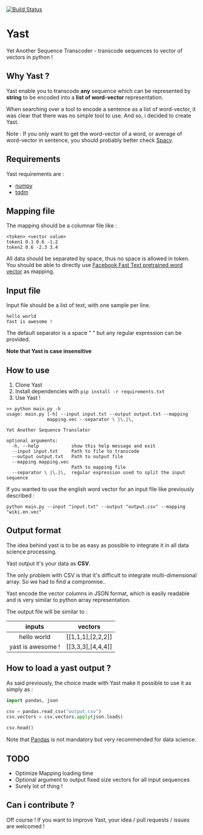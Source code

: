 [![Build Status](https://travis-ci.org/PPACI/yast.svg?branch=master)](https://travis-ci.org/PPACI/yast)
# Yast
Yet Another Sequence Transcoder - transcode sequences to vector of vectors in python !

## Why Yast ?
Yast enable you to transcode **any** sequence which can be represented by **string**
to be encoded into a **list of word-vector** representation.

When searching over a tool to encode a sentence as a list of word-vector, it was clear that there was no
simple tool to use. And so, i decided to create Yast.

Note : If you only want to get the word-vector of a word, or average of word-vector in sentence,
you should probably better check [Spacy](https://github.com/explosion/spaCy).

## Requirements
Yast requirements are :
* [numpy](https://github.com/numpy/numpy)
* [tqdm](https://github.com/tqdm/tqdm)

## Mapping file
The mapping should be a columnar file like :
```
<token> <vector value>
token1 0.1 0.6 -1.2
token2 0.6 -2.3 3.4
```

All data should be separated by space, thus no space is allowed in token.
You should be able to directly use [Facebook Fast Text pretrained word vector](https://github.com/facebookresearch/fastText/blob/master/pretrained-vectors.md) as mapping.

## Input file
Input file should be a list of text, with one sample per line.
```
hello world
Yast is awesome !
```
The default separator is a space " " but any regular expression can be provided.

**Note that Yast is case insensitive**

## How to use
1) Clone Yast
2) Install dependencies with `pip install -r requirements.txt`
3) Use Yast !

```
>> python main.py -h
usage: main.py [-h] --input input.txt --output output.txt --mapping
               mapping.vec --separator \ |\.|\,

Yet Another Sequence Translator

optional arguments:
  -h, --help            show this help message and exit
  --input input.txt     Path to file to transcode
  --output output.txt   Path to output file
  --mapping mapping.vec
                        Path to mapping file
  --separator \ |\.|\,  regular expression used to split the input sequence

```

If you wanted to use the english word vector for an input file like previously described :
```
python main.py --input "input.txt" --output "output.csv" --mapping "wiki.en.vec" 
```

## Output format
The idea behind yast is to be as easy as possible to integrate it in all data science processing.

Yast output it's your data as **CSV**.

The only problem with CSV is that it's difficult to integrate multi-dimensional array. So we had to find a compromise..

Yast encode the vector columns in JSON format, which is easily readable and is very similar to python array representation.

The output file will be similar to :

|inputs|vectors|
|:----:|:-----:|
|hello world|[[1,1,1],[2,2,2]]
|yast is awesome !|[[3,3,3],[4,4,4]]|

## How to load a yast output ?

As said previously, the choice made with Yast make it possible to use it as simply as :

```python
import pandas, json

csv = pandas.read_csv("output.csv")
csv.vectors = csv.vectors.apply(json.loads)

csv.head()
```

Note that [Pandas](https://github.com/pandas-dev/pandas) is not mandatory but very recommended for data science.

## TODO

* Optimize Mapping loading time
* Optional argument to output fixed size vectors for all input sequences
* Surely lot of thing !

## Can i contribute ?

Off course ! If you want to improve Yast, your idea / pull requests / issues are welcomed !